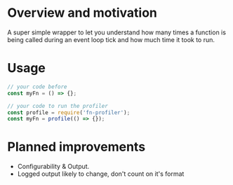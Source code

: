 # Overview and motivation
A super simple wrapper to let you understand how many times a function is being called during an event loop tick and how much time it took to run.

# Usage
```javascript
// your code before
const myFn = () => {};

// your code to run the profiler
const profile = require('fn-profiler');
const myFn = profile(() => {});
```

# Planned improvements
* Configurability & Output.
* Logged output likely to change, don't count on it's format
